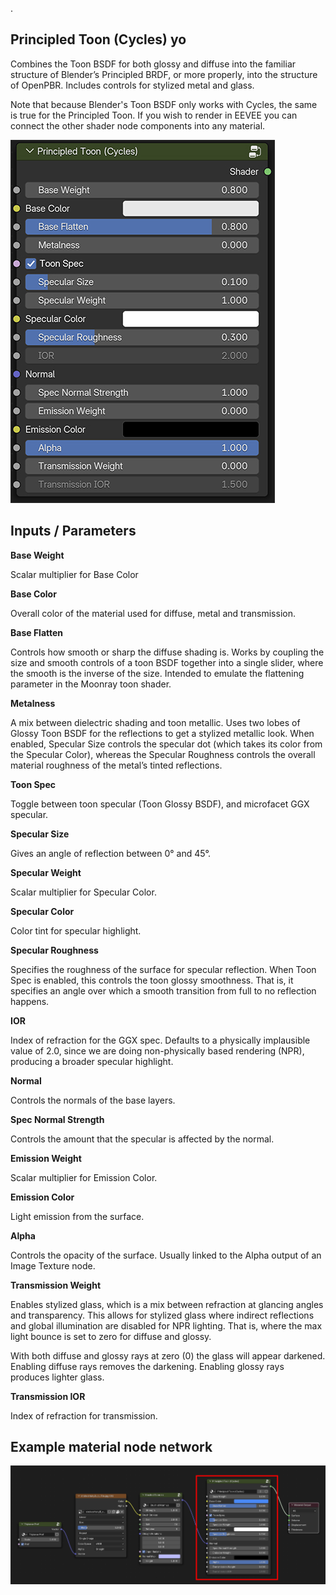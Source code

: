 .
## Principled Toon (Cycles) yo

Combines the Toon BSDF for both glossy and diffuse into the familiar structure of Blender’s Principled BRDF, or more properly, into the structure of OpenPBR. Includes controls for stylized metal and glass. 

Note that because Blender's Toon BSDF only works with Cycles, the same is true for the Principled Toon. If you wish to render in EEVEE you can connect the other shader node components into any material.

![gui](img/principledToon_gui.jpg)

## Inputs / Parameters

**Base Weight**

Scalar multiplier for Base Color

**Base Color**

Overall color of the material used for diffuse, metal and transmission.

**Base Flatten**

Controls how smooth or sharp the diffuse shading is. Works by coupling the size and smooth controls of a toon BSDF together into a single slider, where the smooth is the inverse of the size. Intended to emulate the flattening parameter in the Moonray toon shader. 

**Metalness**

A mix between dielectric shading and toon metallic. Uses two lobes of Glossy Toon BSDF for the reflections to get a stylized metallic look. When enabled, Specular Size controls the specular dot (which takes its color from the Specular Color), whereas the Specular Roughness controls the overall material roughness of the metal’s tinted reflections. 

**Toon Spec** 

Toggle between toon specular (Toon Glossy BSDF), and microfacet GGX specular. 

**Specular Size**

Gives an angle of reflection between 0° and 45°.

**Specular Weight**

Scalar multiplier for Specular Color.

**Specular Color**

Color tint for specular highlight.

**Specular Roughness**

Specifies the roughness of the surface for specular reflection. When Toon Spec is enabled, this controls the toon glossy smoothness. That is, it specifies an angle over which a smooth transition from full to no reflection happens.

**IOR**

Index of refraction for the GGX spec. Defaults to a physically implausible value of 2.0, since we are doing non-physically based rendering (NPR), producing a broader specular highlight. 

**Normal**

Controls the normals of the base layers.

**Spec Normal Strength** 

Controls the amount that the specular is affected by the normal. 

**Emission Weight**

Scalar multiplier for Emission Color.

**Emission Color**

Light emission from the surface.

**Alpha** 

Controls the opacity of the surface. Usually linked to the Alpha output of an Image Texture node.

**Transmission Weight**

Enables stylized glass, which is a mix between refraction at glancing angles and transparency. This allows for stylized glass where indirect reflections and global illumination are disabled for NPR lighting. That is, where the max light bounce is set to zero for diffuse and glossy. 

With both diffuse and glossy rays at zero (0) the glass will appear darkened. Enabling diffuse rays removes the darkening. Enabling glossy rays produces lighter glass.

**Transmission IOR**

Index of refraction for transmission.

## Example material node network

![img](img/network_toon.jpg)
